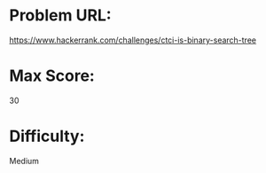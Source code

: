 # Problem URL:
https://www.hackerrank.com/challenges/ctci-is-binary-search-tree

# Max Score:
30

# Difficulty:
Medium
